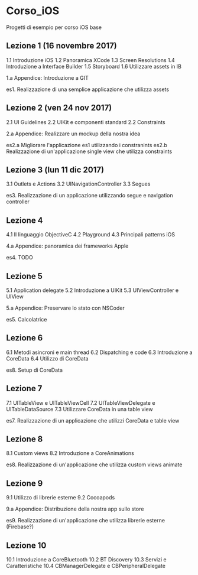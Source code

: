 # Corso_iOS
Progetti di esempio per corso iOS base

Lezione 1 (16 novembre 2017)
----------------------------

1.1 Introduzione iOS
1.2 Panoramica XCode
1.3 Screen Resolutions
1.4 Introduzione a Interface Builder
1.5 Storyboard
1.6 Utilizzare assets in IB

1.a Appendice: Introduzione a GIT

es1. Realizzazione di una semplice applicazione che utilizza assets

Lezione 2 (ven 24 nov 2017)
---------------------------

2.1 UI Guidelines
2.2 UIKit e componenti standard
2.2 Constraints

2.a Appendice: Realizzare un mockup della nostra idea

es2.a Migliorare l'applicazione es1 utilizzando i constranints
es2.b Realizzazione di un'applicazione single view che utilizza constraints

Lezione 3 (lun 11 dic 2017)
---------------------------

3.1 Outlets e Actions
3.2 UINavigationController
3.3 Segues

es3. Realizzazione di un applicazione utilizzando segue e navigation controller

Lezione 4
---------

4.1 Il linguaggio ObjectiveC
4.2 Playground
4.3 Principali patterns iOS

4.a Appendice: panoramica dei frameworks Apple

es4. TODO

Lezione 5
---------

5.1 Application delegate
5.2 Introduzione a UIKit
5.3 UIViewController e UIView

5.a Appendice: Preservare lo stato con NSCoder

es5. Calcolatrice

Lezione 6
---------

6.1 Metodi asincroni e main thread
6.2 Dispatching e code
6.3 Introduzione a CoreData
6.4 Utilizzo di CoreData

es8. Setup di CoreData

Lezione 7
---------

7.1 UITableView e UITableViewCell
7.2 UITableViewDelegate e UITableDataSource
7.3 Utilizzare CoreData in una table view

es7. Realizzazione di un applicazione che utilizzi CoreData e table view

Lezione 8
---------

8.1 Custom views
8.2 Introduzione a CoreAnimations

es8. Realizzazione di un'applicazione che utilizza custom views animate

Lezione 9
---------

9.1 Utilizzo di librerie esterne
9.2 Cocoapods

9.a Appendice: Distribuzione della nostra app sullo store

es9. Realizzazione di un'applicazione che utilizza librerie esterne (Firebase?)

Lezione 10
----------

10.1 Introduzione a CoreBluetooth
10.2 BT Discovery
10.3 Servizi e Caratteristiche
10.4 CBManagerDelegate e CBPeripheralDelegate

